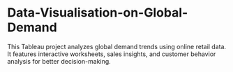 # Data-Visualisation-on-Global-Demand
  This Tableau project analyzes global demand trends using online retail data. It features interactive worksheets, sales insights, and customer behavior analysis for better decision-making.
